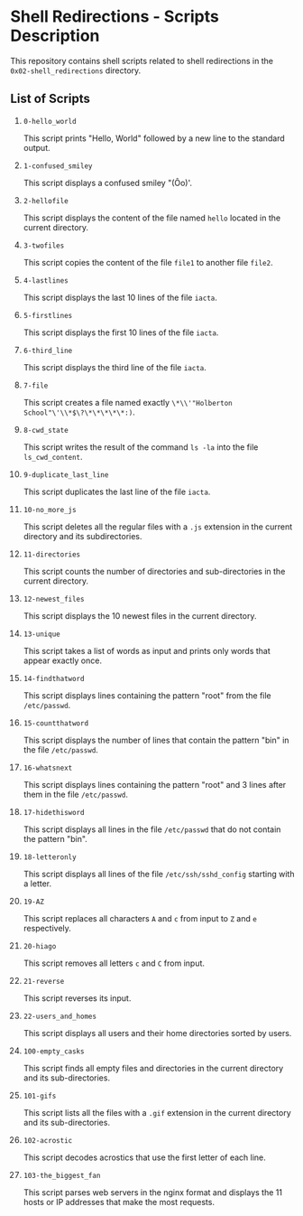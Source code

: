 
# Shell Redirections - Scripts Description

This repository contains shell scripts related to shell redirections in the `0x02-shell_redirections` directory.

## List of Scripts

1. `0-hello_world`

   This script prints "Hello, World" followed by a new line to the standard output.

2. `1-confused_smiley`

   This script displays a confused smiley "(Ôo)'.

3. `2-hellofile`

   This script displays the content of the file named `hello` located in the current directory.

4. `3-twofiles`

   This script copies the content of the file `file1` to another file `file2`.

5. `4-lastlines`

   This script displays the last 10 lines of the file `iacta`.

6. `5-firstlines`

   This script displays the first 10 lines of the file `iacta`.

7. `6-third_line`

   This script displays the third line of the file `iacta`.

8. `7-file`

   This script creates a file named exactly `\*\\'"Holberton School"\'\\*$\?\*\*\*\*\*:)`.

9. `8-cwd_state`

   This script writes the result of the command `ls -la` into the file `ls_cwd_content`.

10. `9-duplicate_last_line`

    This script duplicates the last line of the file `iacta`.

11. `10-no_more_js`

    This script deletes all the regular files with a `.js` extension in the current directory and its subdirectories.

12. `11-directories`

    This script counts the number of directories and sub-directories in the current directory.

13. `12-newest_files`

    This script displays the 10 newest files in the current directory.

14. `13-unique`

    This script takes a list of words as input and prints only words that appear exactly once.

15. `14-findthatword`

    This script displays lines containing the pattern "root" from the file `/etc/passwd`.

16. `15-countthatword`

    This script displays the number of lines that contain the pattern "bin" in the file `/etc/passwd`.

17. `16-whatsnext`

    This script displays lines containing the pattern "root" and 3 lines after them in the file `/etc/passwd`.

18. `17-hidethisword`

    This script displays all lines in the file `/etc/passwd` that do not contain the pattern "bin".

19. `18-letteronly`

    This script displays all lines of the file `/etc/ssh/sshd_config` starting with a letter.

20. `19-AZ`

    This script replaces all characters `A` and `c` from input to `Z` and `e` respectively.

21. `20-hiago`

    This script removes all letters `c` and `C` from input.

22. `21-reverse`

    This script reverses its input.

23. `22-users_and_homes`

    This script displays all users and their home directories sorted by users.

24. `100-empty_casks`

    This script finds all empty files and directories in the current directory and its sub-directories.

25. `101-gifs`

    This script lists all the files with a `.gif` extension in the current directory and its sub-directories.

26. `102-acrostic`

    This script decodes acrostics that use the first letter of each line.

27. `103-the_biggest_fan`

    This script parses web servers in the nginx format and displays the 11 hosts or IP addresses that make the most requests.

